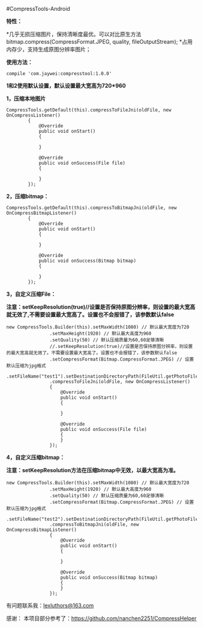 #CompressTools-Android

**特性：**

*几乎无损压缩图片，保持清晰度最优。可以对比原生方法bitmap.compress(CompressFormat.JPEG, quality, fileOutputStream);
*占用内存少，支持生成原图分辨率图片；



**使用方法：**

    compile 'com.jaywei:compresstool:1.0.0'


**1和2使用默认设置，默认设置最大宽高为720*960**

**1，压缩本地图片**

    CompressTools.getDefault(this).compressToFileJni(oldFile, new OnCompressListener()
    		{
    			@Override
    			public void onStart()
    			{

    			}

    			@Override
    			public void onSuccess(File file)
    			{

    			}
    		});

**2，压缩bitmap：**

    CompressTools.getDefault(this).compressToBitmapJni(oldFile, new OnCompressBitmapListener()
    		{
    			@Override
    			public void onStart()
    			{

    			}

    			@Override
    			public void onSuccess(Bitmap bitmap)
    			{

    			}
    		});

**3，自定义压缩File：**

   **注意：setKeepResolution(true)//设置是否保持原图分辨率，则设置的最大宽高就无效了,不需要设置最大宽高了。设置也不会报错了，该参数默认false**

    new CompressTools.Builder(this).setMaxWidth(1080) // 默认最大宽度为720
    				.setMaxHeight(1920) // 默认最大高度为960
    				.setQuality(50) // 默认压缩质量为60,60足够清晰
    				//.setKeepResolution(true)//设置是否保持原图分辨率，则设置的最大宽高就无效了。不需要设置最大宽高了。设置也不会报错了，该参数默认false
    				.setCompressFormat(Bitmap.CompressFormat.JPEG) // 设置默认压缩为jpg格式
    				.setFileName("test1").setDestinationDirectoryPath(FileUtil.getPhotoFileDir().getAbsolutePath()).build()
    				.compressToFileJni(oldFile, new OnCompressListener()
    				{
    					@Override
    					public void onStart()
    					{

    					}

    					@Override
    					public void onSuccess(File file)
    					{
    					}
    				});

**4，自定义压缩bitmap：**

   **注意：setKeepResolution方法在压缩bitmap中无效，以最大宽高为准。**

    new CompressTools.Builder(this).setMaxWidth(1080) // 默认最大宽度为720
    				.setMaxHeight(1920) // 默认最大高度为960
    				.setQuality(50) // 默认压缩质量为60,60足够清晰
    				.setCompressFormat(Bitmap.CompressFormat.JPEG) // 设置默认压缩为jpg格式
    				.setFileName("test2").setDestinationDirectoryPath(FileUtil.getPhotoFileDir().getAbsolutePath()).build()
    				.compressToBitmapJni(oldFile, new OnCompressBitmapListener()
    				{
    					@Override
    					public void onStart()
    					{

    					}

    					@Override
    					public void onSuccess(Bitmap bitmap)
    					{
    					}
    				});


有问题联系我：lexluthors@163.com

感谢：
本项目部分参考了：https://github.com/nanchen2251/CompressHelper
